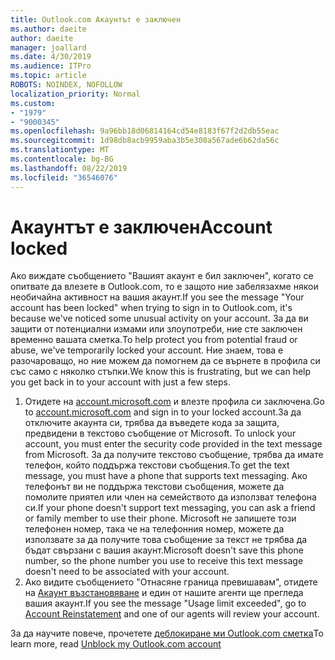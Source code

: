 ```yaml
---
title: Outlook.com Акаунтът е заключен
ms.author: daeite
author: daeite
manager: joallard
ms.date: 4/30/2019
ms.audience: ITPro
ms.topic: article
ROBOTS: NOINDEX, NOFOLLOW
localization_priority: Normal
ms.custom:
- "1979"
- "9000345"
ms.openlocfilehash: 9a96bb18d06814164cd54e8183f67f2d2db55eac
ms.sourcegitcommit: 1d98db8acb9959aba3b5e308a567ade6b62da56c
ms.translationtype: MT
ms.contentlocale: bg-BG
ms.lasthandoff: 08/22/2019
ms.locfileid: "36546076"
---
```

# <a name="account-locked"></a><span data-ttu-id="7ef80-102">Акаунтът е заключен</span><span class="sxs-lookup"><span data-stu-id="7ef80-102">Account locked</span></span>

<span data-ttu-id="7ef80-103">Ако виждате съобщението "Вашият акаунт е бил заключен", когато се опитвате да влезете в Outlook.com, то е защото ние забелязахме някои необичайна активност на вашия акаунт.</span><span class="sxs-lookup"><span data-stu-id="7ef80-103">If you see the message "Your account has been locked" when trying to sign in to Outlook.com, it's because we've noticed some unusual activity on your account.</span></span> <span data-ttu-id="7ef80-104">За да ви защити от потенциални измами или злоупотреби, ние сте заключен временно вашата сметка.</span><span class="sxs-lookup"><span data-stu-id="7ef80-104">To help protect you from potential fraud or abuse, we've temporarily locked your account.</span></span> <span data-ttu-id="7ef80-105">Ние знаем, това е разочароващо, но ние можем да помогнем да се върнете в профила си със само с няколко стъпки.</span><span class="sxs-lookup"><span data-stu-id="7ef80-105">We know this is frustrating, but we can help you get back in to your account with just a few steps.</span></span>

1. <span data-ttu-id="7ef80-106">Отидете на [account.microsoft.com](https://go.microsoft.com/fwlink/?linkid=2090484) и влезте профила си заключена.</span><span class="sxs-lookup"><span data-stu-id="7ef80-106">Go to [account.microsoft.com](https://go.microsoft.com/fwlink/?linkid=2090484) and sign in to your locked account.</span></span><span data-ttu-id="7ef80-107">За да отключите акаунта си, трябва да въведете кода за защита, предвидени в текстово съобщение от Microsoft.</span><span class="sxs-lookup"><span data-stu-id="7ef80-107"> To unlock your account, you must enter the security code provided in the text message from Microsoft.</span></span> <span data-ttu-id="7ef80-108">За да получите текстово съобщение, трябва да имате телефон, който поддържа текстови съобщения.</span><span class="sxs-lookup"><span data-stu-id="7ef80-108">To get the text message, you must have a phone that supports text messaging.</span></span> <span data-ttu-id="7ef80-109">Ако телефонът ви не поддържа текстови съобщения, можете да помолите приятел или член на семейството да използват телефона си.</span><span class="sxs-lookup"><span data-stu-id="7ef80-109">If your phone doesn't support text messaging, you can ask a friend or family member to use their phone.</span></span> <span data-ttu-id="7ef80-110">Microsoft не запишете този телефонен номер, така че на телефонния номер, можете да използвате за да получите това съобщение за текст не трябва да бъдат свързани с вашия акаунт.</span><span class="sxs-lookup"><span data-stu-id="7ef80-110">Microsoft doesn't save this phone number, so the phone number you use to receive this text message doesn't need to be associated with your account.</span></span>
2. <span data-ttu-id="7ef80-111">Ако видите съобщението "Отнасяне граница превишавам", отидете на [Акаунт възстановяване](https://go.microsoft.com/fwlink/?linkid=2090483) и един от нашите агенти ще прегледа вашия акаунт.</span><span class="sxs-lookup"><span data-stu-id="7ef80-111">If you see the message "Usage limit exceeded", go to [Account Reinstatement](https://go.microsoft.com/fwlink/?linkid=2090483) and one of our agents will review your account.</span></span>

<span data-ttu-id="7ef80-112">За да научите повече, прочетете [деблокиране ми Outlook.com сметка](https://support.office.com/article/f4ad2701-d166-4d8b-8a6a-9af2a1f8a4c4?wt.mc_id=Office_Outlook_com_Alchemy)</span><span class="sxs-lookup"><span data-stu-id="7ef80-112">To learn more, read [Unblock my Outlook.com account](https://support.office.com/article/f4ad2701-d166-4d8b-8a6a-9af2a1f8a4c4?wt.mc_id=Office_Outlook_com_Alchemy)</span></span> 
